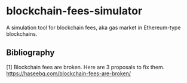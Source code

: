 # blockchain-fees-simulator

A simulation tool for blockchain fees, aka gas market in Ethereum-type blockchains.

## Bibliography

[1] Blockchain fees are broken. Here are 3 proposals to fix them. https://haseebq.com/blockchain-fees-are-broken/
